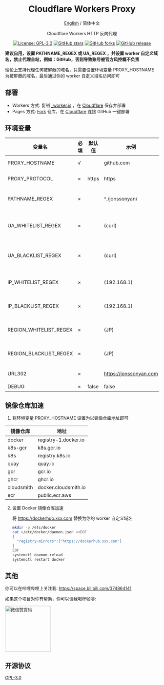<div align="center">

<h1 align="center">Cloudflare Workers Proxy</h1>

[English](README_EN.md) / 简体中文

Cloudflare Workers HTTP 反向代理

<p>
<a href="https://www.gnu.org/licenses/gpl-3.0.html"><img src="https://img.shields.io/github/license/jonssonyan/cf-workers-proxy" alt="License: GPL-3.0"></a>
<a href="https://github.com/jonssonyan/cf-workers-proxy/stargazers"><img src="https://img.shields.io/github/stars/jonssonyan/cf-workers-proxy" alt="GitHub stars"></a>
<a href="https://github.com/jonssonyan/cf-workers-proxy/forks"><img src="https://img.shields.io/github/forks/jonssonyan/cf-workers-proxy" alt="GitHub forks"></a>
<a href="https://github.com/jonssonyan/cf-workers-proxy/releases"><img src="https://img.shields.io/github/v/release/jonssonyan/cf-workers-proxy" alt="GitHub release"></a>
</p>


</div>

**建议自用，设置 PATHNAME_REGEX 或 UA_REGEX ，并设置 worker 自定义域名，禁止代理全站，例如：GitHub，否则导致账号被官方风控概不负责**

理论上支持代理任何被屏蔽的域名，只需要设置环境变量 PROXY_HOSTNAME 为被屏蔽的域名，最后通过你的 worker 自定义域名访问即可

## 部署

- Workers 方式: 复制 [_worker.js](_worker.js) ，在 [Cloudflare](https://www.cloudflare.com) 保存并部署
- Pages 方式: [Fork](https://github.com/jonssonyan/cf-workers-proxy/fork) 仓库，在 [Cloudflare](https://www.cloudflare.com) 连接 GitHub 一键部署

## 环境变量

| 变量名                    | 必填  | 默认值   | 示例                     | 备注                  |
|------------------------|-----|-------|------------------------|---------------------|
| PROXY_HOSTNAME         | √   |       | github.com             | 代理地址 hostname       |
| PROXY_PROTOCOL         | ×   | https | https                  | 代理地址协议              |
| PATHNAME_REGEX         | ×   |       | ^./jonssonyan/         | 代理地址路径正则表达式         |
| UA_WHITELIST_REGEX     | ×   |       | (curl)                 | User-Agent 白名单正则表达式 |
| UA_BLACKLIST_REGEX     | ×   |       | (curl)                 | User-Agent 黑名单正则表达式 |
| IP_WHITELIST_REGEX     | ×   |       | (192.168.1)            | IP 白名单正则表达式         |
| IP_BLACKLIST_REGEX     | ×   |       | (192.168.1)            | IP 黑名单正则表达式         |
| REGION_WHITELIST_REGEX | ×   |       | (JP)                   | 地区白名单正则表达式          |
| REGION_BLACKLIST_REGEX | ×   |       | (JP)                   | 地区黑名单正则表达式          |
| URL302                 | ×   |       | https://jonssonyan.com | 302 跳转地址            |
| DEBUG                  | ×   | false | false                  | 开启调试                |

## 镜像仓库加速

1. 将环境变量 PROXY_HOSTNAME 设置为以镜像仓库地址即可

| 镜像仓库       | 地址                   |     
|------------|----------------------|
| docker     | registry-1.docker.io |   
| k8s-gcr    | k8s.gcr.io           |   
| k8s        | registry.k8s.io      |    
| quay       | quay.io              |   
| gcr        | gcr.io               |  
| ghcr       | ghcr.io              |   
| cloudsmith | docker.cloudsmith.io |   
| ecr        | public.ecr.aws       |   

2. 设置 Docker 镜像仓库加速

   将 https://dockerhub.xxx.com 替换为你的 worker 自定义域名

   ```bash
   mkdir -p /etc/docker
   cat >/etc/docker/daemon.json <<EOF
   {
     "registry-mirrors":["https://dockerhub.xxx.com"]
   }
   EOF
   systemctl daemon-reload
   systemctl restart docker
   ```

## 其他

你可以在哔哩哔哩上关注我: https://space.bilibili.com/374864141

如果这个项目对你有帮助，你可以请我喝杯咖啡:

<img src="https://github.com/jonssonyan/install-script/assets/46235235/cce90c48-27d3-492c-af3e-468b656bdd06" width="150" alt="微信赞赏码" title="微信赞赏码"/>

## 开源协议

[GPL-3.0](LICENSE)